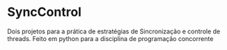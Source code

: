 # SyncControl
Dois projetos para a prática de estratégias de Sincronização e controle de threads. Feito em python para a disciplina de programação concorrente

